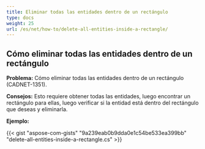 ```yaml
---
title: Eliminar todas las entidades dentro de un rectángulo 
type: docs
weight: 25
url: /es/net/how-to/delete-all-entities-inside-a-rectangle/
---
```


## **Cómo eliminar todas las entidades dentro de un rectángulo**

**Problema:** Cómo eliminar todas las entidades dentro de un rectángulo (CADNET-1351).

**Consejos:** Esto requiere obtener todas las entidades, luego encontrar un rectángulo para ellas, luego verificar si la entidad está dentro del rectángulo que deseas y eliminarla.

**Ejemplo:**

{{< gist "aspose-com-gists" "9a239eab0b9dda0e1c54be533ea399bb" "delete-all-entities-inside-a-rectangle.cs" >}}
